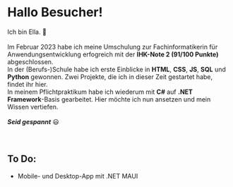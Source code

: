 <!--
<picture>
  <source media="(prefers-color-scheme: dark)" srcset="https://user-images.githubusercontent.com/25423296/163456776-7f95b81a-f1ed-45f7-b7ab-8fa810d529fa.png">
  <source media="(prefers-color-scheme: light)" srcset="https://user-images.githubusercontent.com/25423296/163456779-a8556205-d0a5-45e2-ac17-42d089e3c3f8.png">
  <img alt="Shows an illustrated sun in light mode and a moon with stars in dark mode." src="https://user-images.githubusercontent.com/25423296/163456779-a8556205-d0a5-45e2-ac17-42d089e3c3f8.png">
</picture>
-->

# Hallo Besucher!

Ich bin Ella. :elephant:<br><br>
Im Februar 2023 habe ich meine Umschulung zur Fachinformatikerin für Anwendungsentwicklung erfogreich mit der **IHK-Note 2 (91/100 Punkte)** abgeschlossen.<br>
In der (Berufs-)Schule habe ich erste Einblicke in **HTML**, **CSS**, **JS**, **SQL** und **Python** gewonnen. Zwei Projekte, die ich in dieser Zeit gestartet habe, findet ihr hier.<br>
In meinem Pflichtpraktikum habe ich wiederum mit **C#** auf **.NET Framework**-Basis gearbeitet. Hier möchte ich nun ansetzen und mein Wissen vertiefen.<br><br>
***Seid gespannt*** :smiley: <br><br><br>

## To Do:<br>
+ Mobile- und Desktop-App mit .NET MAUI

<!--
**EllaSpacek/EllaSpacek** is a ✨ _special_ ✨ repository because its `README.md` (this file) appears on your GitHub profile.

Here are some ideas to get you started:

- 🔭 I’m currently working on ...
- 🌱 I’m currently learning ...
- 👯 I’m looking to collaborate on ...
- 🤔 I’m looking for help with ...
- 💬 Ask me about ...
- 📫 How to reach me: ...
- 😄 Pronouns: ...
- ⚡ Fun fact: ...
-->

